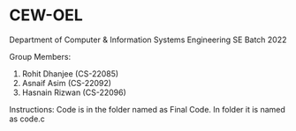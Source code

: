 # CEW-OEL

Department of Computer & Information Systems Engineering
                SE Batch 2022

Group Members:
1. Rohit Dhanjee (CS-22085)
2. Asnaif Asim (CS-22092)
3. Hasnain Rizwan (CS-22096)

Instructions:
Code is in the folder named as Final Code.
In folder it is named as code.c


